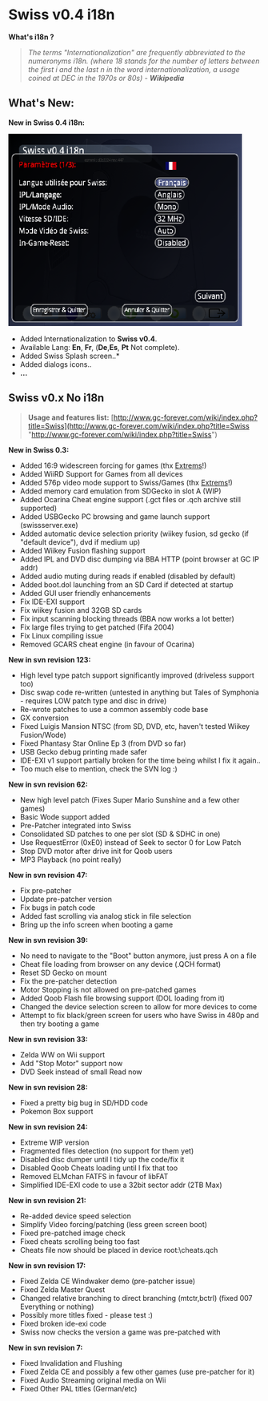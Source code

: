 # **Swiss v0.4 i18n** #
**What's i18n ?**
>   *The terms "Internationalization" are frequently abbreviated
> 	to the numeronyms i18n.
> 	(where 18 stands for the number of letters between the 
> 	first i and the last n in the word internationalization,
> 	a usage coined at DEC in the 1970s or 80s) - **Wikipedia***

	 	
## What's New: ##
**New in Swiss 0.4 i18n:**


![Swiss i18n](https://github.com/Ketchu13/swiss-gc/blob/swiss_i18n/images/00000000-3.png)

- Added Internationalization to **Swiss v0.4**.
- Available Lang: **En**, **Fr**, (**De**,**Es**, **Pt** Not complete).
- Added Swiss Splash screen..*
- Added dialogs icons..
- **...**

Swiss v0.x No i18n 
-
> **Usage and features list:** [http://www.gc-forever.com/wiki/index.php?title=Swiss](http://www.gc-forever.com/wiki/index.php?title=Swiss "http://www.gc-forever.com/wiki/index.php?title=Swiss")

**New in Swiss 0.3:**

- Added 16:9 widescreen forcing for games (thx [Extrems](https://github.com/Extrems)!)
- Added WiiRD Support for Games from all devices
- Added 576p video mode support to Swiss/Games (thx [Extrems](https://github.com/Extrems)!)
- Added memory card emulation from SDGecko in slot A (WIP)
- Added Ocarina Cheat engine support (.gct files or .qch archive still supported)
- Added USBGecko PC browsing and game launch support (swissserver.exe)
- Added automatic device selection priority (wiikey fusion, sd gecko (if "default device"), dvd if medium up)
- Added Wiikey Fusion flashing support
- Added IPL and DVD disc dumping via BBA HTTP (point browser at GC IP addr)
- Added audio muting during reads if enabled (disabled by default)
- Added boot.dol launching from an SD Card if detected at startup
- Added GUI user friendly enhancements
- Fix IDE-EXI support
- Fix wiikey fusion and 32GB SD cards
- Fix input scanning blocking threads (BBA now works a lot better)
- Fix large files trying to get patched (Fifa 2004)
- Fix Linux compiling issue
- Removed GCARS cheat engine (in favour of Ocarina)

**New in svn revision 123:**

- High level type patch support significantly improved (driveless support too)
- Disc swap code re-written (untested in anything but Tales of Symphonia - requires LOW patch type and disc in drive)
- Re-wrote patches to use a common assembly code base
- GX conversion
- Fixed Luigis Mansion NTSC (from SD, DVD, etc, haven't tested Wiikey Fusion/Wode)
- Fixed Phantasy Star Online Ep 3 (from DVD so far)
- USB Gecko debug printing made safer
- IDE-EXI v1 support partially broken for the time being whilst I fix it again..
- Too much else to mention, check the SVN log :)

**New in svn revision 62:**

- New high level patch (Fixes Super Mario Sunshine and a few other games)
- Basic Wode support added
- Pre-Patcher integrated into Swiss
- Consolidated SD patches to one per slot (SD & SDHC in one)
- Use RequestError (0xE0) instead of Seek to sector 0 for Low Patch
- Stop DVD motor after drive init for Qoob users
- MP3 Playback (no point really)

**New in svn revision 47:**

- Fix pre-patcher
- Update pre-patcher version
- Fix bugs in patch code
- Added fast scrolling via analog stick in file selection
- Bring up the info screen when booting a game

**New in svn revision 39:**

- No need to navigate to the "Boot" button anymore, just press A on a file
- Cheat file loading from browser on any device (.QCH format)
- Reset SD Gecko on mount
- Fix the pre-patcher detection
- Motor Stopping is not allowed on pre-patched games
- Added Qoob Flash file browsing support (DOL loading from it)
- Changed the device selection screen to allow for more devices to come
- Attempt to fix black/green screen for users who have Swiss in 480p and then try booting a game

**New in svn revision 33:**

- Zelda WW on Wii support
- Add "Stop Motor" support now
- DVD Seek instead of small Read now

**New in svn revision 28:**

- Fixed a pretty big bug in SD/HDD code
- Pokemon Box support

**New in svn revision 24:**

- Extreme WIP version 
- Fragmented files detection (no support for them yet)
- Disabled disc dumper until I tidy up the code/fix it
- Disabled Qoob Cheats loading until I fix that too
- Removed ELMchan FATFS in favour of libFAT
- Simplified IDE-EXI code to use a 32bit sector addr (2TB Max)

**New in svn revision 21:**

- Re-added device speed selection
- Simplify Video forcing/patching (less green screen boot)
- Fixed pre-patched image check
- Fixed cheats scrolling being too fast
- Cheats file now should be placed in device root:\cheats.qch

**New in svn revision 17:**

- Fixed Zelda CE Windwaker demo (pre-patcher issue)
- Fixed Zelda Master Quest
- Changed relative branching to direct branching (mtctr,bctrl) (fixed 007 Everything or nothing)
- Possibly more titles fixed - please test :)
- Fixed broken ide-exi code
- Swiss now checks the version a game was pre-patched with

**New in svn revision 7:**

- Fixed Invalidation and Flushing
- Fixed Zelda CE and possibly a few other games (use pre-patcher for it)
- Fixed Audio Streaming original media on Wii
- Fixed Other PAL titles (German/etc)